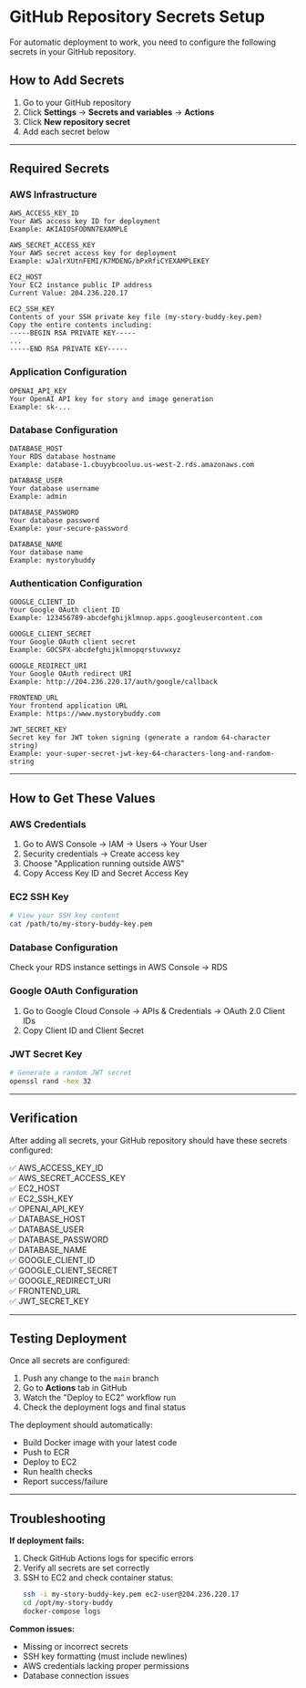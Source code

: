 # GitHub Repository Secrets Setup

For automatic deployment to work, you need to configure the following secrets in your GitHub repository.

## How to Add Secrets

1. Go to your GitHub repository
2. Click **Settings** → **Secrets and variables** → **Actions**
3. Click **New repository secret**
4. Add each secret below

---

## Required Secrets

### AWS Infrastructure
```
AWS_ACCESS_KEY_ID
Your AWS access key ID for deployment
Example: AKIAIOSFODNN7EXAMPLE
```

```
AWS_SECRET_ACCESS_KEY
Your AWS secret access key for deployment
Example: wJalrXUtnFEMI/K7MDENG/bPxRfiCYEXAMPLEKEY
```

```
EC2_HOST
Your EC2 instance public IP address
Current Value: 204.236.220.17
```

```
EC2_SSH_KEY
Contents of your SSH private key file (my-story-buddy-key.pem)
Copy the entire contents including:
-----BEGIN RSA PRIVATE KEY-----
...
-----END RSA PRIVATE KEY-----
```

### Application Configuration
```
OPENAI_API_KEY
Your OpenAI API key for story and image generation
Example: sk-...
```

### Database Configuration
```
DATABASE_HOST
Your RDS database hostname
Example: database-1.cbuyybcooluu.us-west-2.rds.amazonaws.com
```

```
DATABASE_USER
Your database username
Example: admin
```

```
DATABASE_PASSWORD
Your database password
Example: your-secure-password
```

```
DATABASE_NAME
Your database name
Example: mystorybuddy
```

### Authentication Configuration
```
GOOGLE_CLIENT_ID
Your Google OAuth client ID
Example: 123456789-abcdefghijklmnop.apps.googleusercontent.com
```

```
GOOGLE_CLIENT_SECRET
Your Google OAuth client secret
Example: GOCSPX-abcdefghijklmnopqrstuvwxyz
```

```
GOOGLE_REDIRECT_URI
Your Google OAuth redirect URI
Example: http://204.236.220.17/auth/google/callback
```

```
FRONTEND_URL
Your frontend application URL
Example: https://www.mystorybuddy.com
```

```
JWT_SECRET_KEY
Secret key for JWT token signing (generate a random 64-character string)
Example: your-super-secret-jwt-key-64-characters-long-and-random-string
```

---

## How to Get These Values

### AWS Credentials
1. Go to AWS Console → IAM → Users → Your User
2. Security credentials → Create access key
3. Choose "Application running outside AWS"
4. Copy Access Key ID and Secret Access Key

### EC2 SSH Key
```bash
# View your SSH key content
cat /path/to/my-story-buddy-key.pem
```

### Database Configuration
Check your RDS instance settings in AWS Console → RDS

### Google OAuth Configuration
1. Go to Google Cloud Console → APIs & Credentials → OAuth 2.0 Client IDs
2. Copy Client ID and Client Secret

### JWT Secret Key
```bash
# Generate a random JWT secret
openssl rand -hex 32
```

---

## Verification

After adding all secrets, your GitHub repository should have these secrets configured:

✅ AWS_ACCESS_KEY_ID  
✅ AWS_SECRET_ACCESS_KEY  
✅ EC2_HOST  
✅ EC2_SSH_KEY  
✅ OPENAI_API_KEY  
✅ DATABASE_HOST  
✅ DATABASE_USER  
✅ DATABASE_PASSWORD  
✅ DATABASE_NAME  
✅ GOOGLE_CLIENT_ID  
✅ GOOGLE_CLIENT_SECRET  
✅ GOOGLE_REDIRECT_URI  
✅ FRONTEND_URL  
✅ JWT_SECRET_KEY  

---

## Testing Deployment

Once all secrets are configured:

1. Push any change to the `main` branch
2. Go to **Actions** tab in GitHub
3. Watch the "Deploy to EC2" workflow run
4. Check the deployment logs and final status

The deployment should automatically:
- Build Docker image with your latest code
- Push to ECR
- Deploy to EC2
- Run health checks
- Report success/failure

---

## Troubleshooting

**If deployment fails:**

1. Check GitHub Actions logs for specific errors
2. Verify all secrets are set correctly
3. SSH to EC2 and check container status:
   ```bash
   ssh -i my-story-buddy-key.pem ec2-user@204.236.220.17
   cd /opt/my-story-buddy
   docker-compose logs
   ```

**Common issues:**
- Missing or incorrect secrets
- SSH key formatting (must include newlines)
- AWS credentials lacking proper permissions
- Database connection issues